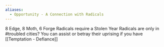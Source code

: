 ```yaml
---
aliases:
  - Opportunity - A Connection with Radicals
---
```

8 Edge, 8 Moth, 6 Forge
Radicals require a Stolen Year
Radicals are only in #troubled  cities?
You can assist or betray their uprising if you have [[Temptation - Defiance]]